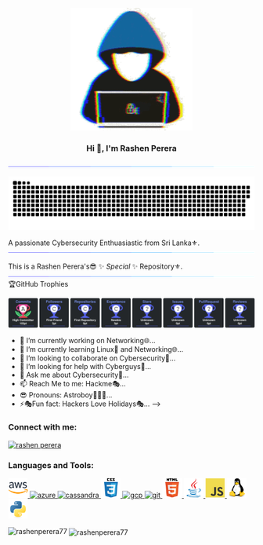 <p align="center"> <img src="https://github.com/RashenPerera77/RashenPerera77/blob/e0fbbe308cd8995ebbd90f0b8789df02b8a8500b/about_me.gif" /></p>
<h3 align="center">Hi 👾, I'm Rashen Perera</h3>
<p align="center"> <img src="https://github.com/RashenPerera77/RashenPerera77/blob/647f4d9e43c61f80f5cb630ffb6543597d302a79/115834477-dbab4500-a447-11eb-908a-139a6edaec5c.gif" /></p>

<p align="center"> <img src="https://github.com/RashenPerera77/RashenPerera77/blob/caa410ebd577d6d0e1771204101d8f2c45e91113/github-contribution-grid-snake.svg" /></p>

A passionate Cybersecurity Enthuasiastic from Sri Lanka⚜️.
![image alt](https://github.com/RashenPerera77/RashenPerera77/blob/90661404bae6a3400492ee66715158ee38f8eed3/115834477-dbab4500-a447-11eb-908a-139a6edaec5c.gif)

This is a Rashen Perera's😎 ✨ _Special_ ✨ Repository⚜️.
![image alt](https://github.com/RashenPerera77/RashenPerera77/blob/90661404bae6a3400492ee66715158ee38f8eed3/115834477-dbab4500-a447-11eb-908a-139a6edaec5c.gif)
🏆GitHub Trophies

![image alt](https://github.com/RashenPerera77/RashenPerera77/blob/544353fb0182e9432ad718e5b24399df80b3162c/tropy.svg)

- 🔭 I’m currently working on Networking🌐...
- 🌱 I’m currently learning Linux👾 and Networking🌐...
- 👯 I’m looking to collaborate on Cybersecurity👾...
- 🤔 I’m looking for help with Cyberguys👾...
- 💬 Ask me about Cybersecurity👾...
- 📫 Reach Me to  me: Hackme🎭...
- 😎 Pronouns: Astroboy🦸🏻‍♂...
- ⚡🎭Fun fact: Hackers Love Holidays🎭...
-->
<h3 align="left">Connect with me:</h3><a href="www.linkedin.com/in/rashen-perera-271857300" target="blank">
<p align="left">
<a href="www.linkedin.com/in/rashen-perera-271857300" target="blank"><img align="center" src="https://raw.githubusercontent.com/rahuldkjain/github-profile-readme-generator/master/src/images/icons/Social/linked-in-alt.svg" alt="rashen perera" height="30" width="40" /></a>
</p>

<h3 align="left">Languages and Tools:</h3>
<p align="left"> <a href="https://aws.amazon.com" target="_blank" rel="noreferrer"> <img src="https://raw.githubusercontent.com/devicons/devicon/master/icons/amazonwebservices/amazonwebservices-original-wordmark.svg" alt="aws" width="40" height="40"/> </a> <a href="https://azure.microsoft.com/en-in/" target="_blank" rel="noreferrer"> <img src="https://www.vectorlogo.zone/logos/microsoft_azure/microsoft_azure-icon.svg" alt="azure" width="40" height="40"/> </a> <a href="https://cassandra.apache.org/" target="_blank" rel="noreferrer"> <img src="https://www.vectorlogo.zone/logos/apache_cassandra/apache_cassandra-icon.svg" alt="cassandra" width="40" height="40"/> </a> <a href="https://www.w3schools.com/css/" target="_blank" rel="noreferrer"> <img src="https://raw.githubusercontent.com/devicons/devicon/master/icons/css3/css3-original-wordmark.svg" alt="css3" width="40" height="40"/> </a> <a href="https://cloud.google.com" target="_blank" rel="noreferrer"> <img src="https://www.vectorlogo.zone/logos/google_cloud/google_cloud-icon.svg" alt="gcp" width="40" height="40"/> </a> <a href="https://git-scm.com/" target="_blank" rel="noreferrer"> <img src="https://www.vectorlogo.zone/logos/git-scm/git-scm-icon.svg" alt="git" width="40" height="40"/> </a> <a href="https://www.w3.org/html/" target="_blank" rel="noreferrer"> <img src="https://raw.githubusercontent.com/devicons/devicon/master/icons/html5/html5-original-wordmark.svg" alt="html5" width="40" height="40"/> </a> <a href="https://www.java.com" target="_blank" rel="noreferrer"> <img src="https://raw.githubusercontent.com/devicons/devicon/master/icons/java/java-original.svg" alt="java" width="40" height="40"/> </a> <a href="https://developer.mozilla.org/en-US/docs/Web/JavaScript" target="_blank" rel="noreferrer"> <img src="https://raw.githubusercontent.com/devicons/devicon/master/icons/javascript/javascript-original.svg" alt="javascript" width="40" height="40"/> </a> <a href="https://www.linux.org/" target="_blank" rel="noreferrer"> <img src="https://raw.githubusercontent.com/devicons/devicon/master/icons/linux/linux-original.svg" alt="linux" width="40" height="40"/> </a> <a href="https://www.python.org" target="_blank" rel="noreferrer"> <img src="https://raw.githubusercontent.com/devicons/devicon/master/icons/python/python-original.svg" alt="python" width="40" height="40"/> </a> </p>

<p><img align="left" src="https://github-readme-stats.vercel.app/api/top-langs?username=rashenperera77&show_icons=true&locale=en&layout=compact" alt="rashenperera77" /></p>

<p>&nbsp;<img align="center" src="https://github-readme-stats.vercel.app/api?username=rashenperera77&show_icons=true&locale=en" alt="rashenperera77" /></p>

